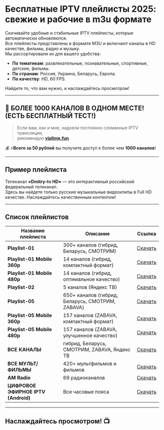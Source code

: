 # Бесплатные IPTV плейлисты 2025: свежие и рабочие в m3u формате

Скачивайте удобные и стабильные IPTV плейлисты, которые автоматически обновляются.  
Все плейлисты представлены в формате M3U и включают каналы в HD качестве, фильмы, радио и музыку.  
Мы рассортировали их для вашего удобства:  

- **По тематикам**: развлекательные, познавательные, спортивные, детские, фильмы.  
- **По странам**: Россия, Украина, Беларусь, Европа.  
- **По качеству**: HD, 60 FPS.  

Найдите то, что вам нужно, и наслаждайтесь просмотром!

---

## 🎉 БОЛЕЕ 1000 КАНАЛОВ В ОДНОМ МЕСТЕ! (ЕСТЬ БЕСПЛАТНЫЙ ТЕСТ!)

> Если вам, как и мне, надоели постоянно сломанные IPTV трансляции,  
> рекомендую [**viplime.fun**](http://viplime.fun/index.php?user=56241).  

💰 >**Всего за 50 рублей** вы получите доступ к более чем **1000 каналов**!  

---

## Пример плейлиста

Телеканал **«Dmitry-tv HD»** — это интерактивный российский федеральный телеканал.  
Здесь вы найдете только русские музыкальные видеоклипы в Full HD качестве. Наслаждайтесь качественным контентом!

---

## Список плейлистов

| Название плейлиста               | Описание                                              | Ссылка                                                                                          |
|----------------------------------|------------------------------------------------------|-------------------------------------------------------------------------------------------------|
| **Playlist-01**                 | 300+ каналов (гибрид, Беларусь, СМОТРИМ)             | [Скачать](https://github.com/kristianakila/iptv/blob/main/d1)                                  |
| **Playlist-01 Mobile 360p**     | 14 каналов (гибрид, компактный формат)               | [Скачать](https://github.com/kristianakila/iptv/blob/main/d1m1)                                |
| **Playlist-01 Mobile 480p**     | 14 каналов (гибрид, оптимальное качество)            | [Скачать](https://github.com/kristianakila/iptv/blob/main/d1m2)                                |
| **Playlist-02**                 | 5 каналов (Яндекс ТВ)                                | [Скачать](https://github.com/kristianakila/iptv/blob/main/d2)                                  |
| **Playlist-05**                 | 650+ каналов (гибрид, Беларусь, СМОТРИМ, ZABAVA)     | [Скачать](https://github.com/kristianakila/iptv/blob/main/d5)                                  |
| **Playlist-05 Mobile 360p**     | 157 каналов (ZABAVA, компактный формат)              | [Скачать](https://github.com/kristianakila/iptv/blob/main/d5m1)                                |
| **Playlist-05 Mobile 480p**     | 157 каналов (ZABAVA, улучшенное качество)            | [Скачать](https://github.com/kristianakila/iptv/blob/main/d5m2)                                |
| **ВСЕ КАНАЛЫ**                  | гибрид, Беларусь, СМОТРИМ, ZABAVA, Яндекс ТВ         | [Скачать](https://github.com/kristianakila/iptv/blob/main/dd)                                  |
| **ВСЕ МУЛЬТ/ФИЛЬМЫ**            | 420+ мультфильмов и фильмов                          | [Скачать](https://github.com/kristianakila/iptv/blob/main/dm)                                  |
| **AM Radio**                    | 69 радиоканалов                                      | [Скачать](https://github.com/kristianakila/iptv/blob/main/dr)                                  |
| **ЦИФРОВОЕ ЭФИРНОЕ IPTV (Android)** | Все часовые пояса                                    | [Скачать](https://github.com/kristianakila/iptv/blob/main/de)                                  |

---

## Наслаждайтесь просмотром! 📺
